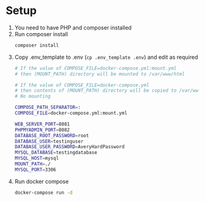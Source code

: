# Setup

1. You need to have PHP and composer installed
2. Run composer install
    ```bash
    composer install
    ```
3. Copy .env_template to .env (`cp .env_template .env`) and edit as required
    ```bash
    # If the value of COMPOSE_FILE=docker-compose.yml:mount.yml
    # then (MOUNT_PATH) directory will be mounted to /var/www/html

    # If the value of COMPOSE_FILE=docker-compose.yml
    # then contents of (MOUNT_PATH) directory will be copied to /var/www/html. 
    # No mounting

    COMPOSE_PATH_SEPARATOR=:
    COMPOSE_FILE=docker-compose.yml:mount.yml

    WEB_SERVER_PORT=8081
    PHPMYADMIN_PORT=8082
    DATABASE_ROOT_PASSWORD=root
    DATABASE_USER=testinguser
    DATABASE_USER_PASSWORD=AveryHardPassword
    MYSQL_DATABASE=testingdatabase
    MYSQL_HOST=mysql
    MOUNT_PATH=./
    MYSQL_PORT=3306
    ```
3. Run docker compose
    ```bash
    docker-compose run -d
    ```

